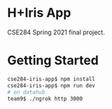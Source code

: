 # H+Iris App

CSE284 Spring 2021 final project.

# Getting Started

```sh
cse284-iris-app$ npm install
cse284-iris-app$ npm run dev
# on datahub
team9$ ./ngrok http 3000
```